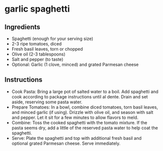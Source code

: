 # garlic spaghetti

## Ingredients

- Spaghetti (enough for your serving size)
- 2-3 ripe tomatoes, diced
- Fresh basil leaves, torn or chopped
- Olive oil (2-3 tablespoons)
- Salt and pepper (to taste)
- Optional: Garlic (1 clove, minced) and grated Parmesan cheese


## Instructions

- Cook Pasta: Bring a large pot of salted water to a boil. Add spaghetti and cook according to package instructions until al dente. Drain and set aside, reserving some pasta water.
- Prepare Tomatoes: In a bowl, combine diced tomatoes, torn basil leaves, and minced garlic (if using). Drizzle with olive oil, and season with salt and pepper. Let it sit for a few minutes to allow flavors to meld.
 - Combine: Toss the cooked spaghetti with the tomato mixture. If the pasta seems dry, add a little of the reserved pasta water to help coat the spaghetti.
- Serve: Plate the spaghetti and top with additional fresh basil and optional grated Parmesan cheese. Serve immediately.
